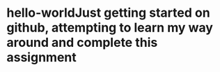 # hello-worldJust getting started on github, attempting to learn my way around and complete this assignment 
